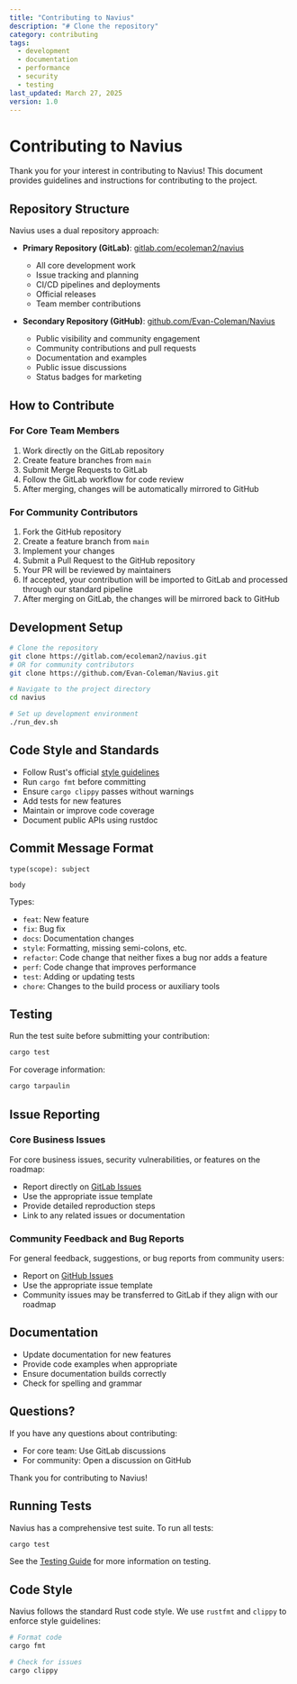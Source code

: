 ```yaml
---
title: "Contributing to Navius"
description: "# Clone the repository"
category: contributing
tags:
  - development
  - documentation
  - performance
  - security
  - testing
last_updated: March 27, 2025
version: 1.0
---
```

# Contributing to Navius

Thank you for your interest in contributing to Navius! This document provides guidelines and instructions for contributing to the project.

## Repository Structure

Navius uses a dual repository approach:

- **Primary Repository (GitLab)**: [gitlab.com/ecoleman2/navius](https://gitlab.com/ecoleman2/navius)
  - All core development work
  - Issue tracking and planning
  - CI/CD pipelines and deployments
  - Official releases
  - Team member contributions

- **Secondary Repository (GitHub)**: [github.com/Evan-Coleman/Navius](https://github.com/Evan-Coleman/Navius)
  - Public visibility and community engagement
  - Community contributions and pull requests
  - Documentation and examples
  - Public issue discussions
  - Status badges for marketing

## How to Contribute

### For Core Team Members

1. Work directly on the GitLab repository
2. Create feature branches from `main`
3. Submit Merge Requests to GitLab
4. Follow the GitLab workflow for code review
5. After merging, changes will be automatically mirrored to GitHub

### For Community Contributors

1. Fork the GitHub repository
2. Create a feature branch from `main`
3. Implement your changes
4. Submit a Pull Request to the GitHub repository
5. Your PR will be reviewed by maintainers
6. If accepted, your contribution will be imported to GitLab and processed through our standard pipeline
7. After merging on GitLab, the changes will be mirrored back to GitHub

## Development Setup

```bash
# Clone the repository
git clone https://gitlab.com/ecoleman2/navius.git
# OR for community contributors
git clone https://github.com/Evan-Coleman/Navius.git

# Navigate to the project directory
cd navius

# Set up development environment
./run_dev.sh
```

## Code Style and Standards

- Follow Rust's official [style guidelines](https://doc.rust-lang.org/1.0.0/style/README.html)
- Run `cargo fmt` before committing
- Ensure `cargo clippy` passes without warnings
- Add tests for new features
- Maintain or improve code coverage
- Document public APIs using rustdoc

## Commit Message Format

```
type(scope): subject

body
```

Types:
- `feat`: New feature
- `fix`: Bug fix
- `docs`: Documentation changes
- `style`: Formatting, missing semi-colons, etc.
- `refactor`: Code change that neither fixes a bug nor adds a feature
- `perf`: Code change that improves performance
- `test`: Adding or updating tests
- `chore`: Changes to the build process or auxiliary tools

## Testing

Run the test suite before submitting your contribution:

```bash
cargo test
```

For coverage information:

```bash
cargo tarpaulin
```

## Issue Reporting

### Core Business Issues

For core business issues, security vulnerabilities, or features on the roadmap:

- Report directly on [GitLab Issues](https://gitlab.com/ecoleman2/navius/-/issues)
- Use the appropriate issue template
- Provide detailed reproduction steps
- Link to any related issues or documentation

### Community Feedback and Bug Reports

For general feedback, suggestions, or bug reports from community users:

- Report on [GitHub Issues](https://github.com/Evan-Coleman/Navius/issues)
- Use the appropriate issue template
- Community issues may be transferred to GitLab if they align with our roadmap

## Documentation

- Update documentation for new features
- Provide code examples when appropriate
- Ensure documentation builds correctly
- Check for spelling and grammar

## Questions?

If you have any questions about contributing:

- For core team: Use GitLab discussions
- For community: Open a discussion on GitHub

Thank you for contributing to Navius!

## Running Tests

Navius has a comprehensive test suite. To run all tests:

```bash
cargo test
```

See the [Testing Guide](./) for more information on testing.

## Code Style

Navius follows the standard Rust code style. We use `rustfmt` and `clippy` to enforce style guidelines:

```bash
# Format code
cargo fmt

# Check for issues
cargo clippy
```
